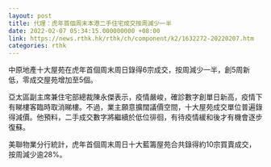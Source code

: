 ```yaml
---
layout: post
title: 代理：虎年首個周末本港二手住宅成交按周減少一半
date: 2022-02-07 05:34:15.000000000 +08:00
link: https://news.rthk.hk/rthk/ch/component/k2/1632272-20220207.htm
categories: rthk
---
```


中原地產十大屋苑在虎年首個周末周日錄得6宗成交，按周減少一半，創5周新低，零成交屋苑增加至5個。

亞太區副主席兼住宅部總裁陳永傑表示，疫情嚴峻，確診數字創單日新高，疫情下有睇樓客臨時取消睇樓。不過，業主願意擴闊議價空間，十大屋苑成交單位普遍錄得減價。他預料，二手成交數字將繼續於低位徘徊，有待疫情緩和後才有機會逐步復蘇。

美聯物業分行統計，虎年首個周末周日十大藍籌屋苑合共錄得約10宗買賣成交，按周減少逾28%。

